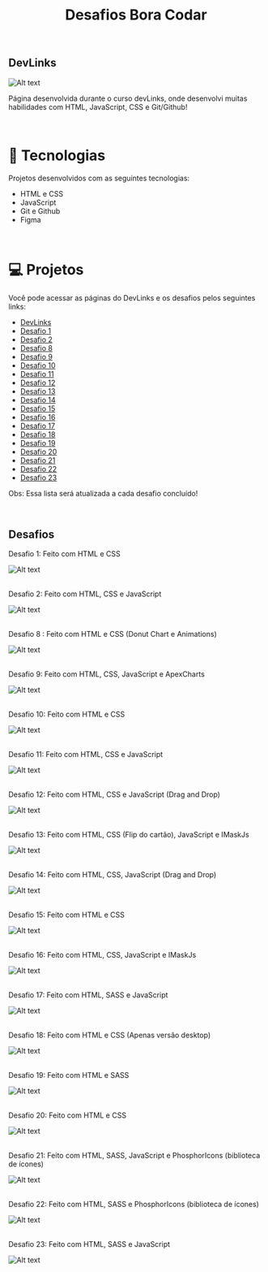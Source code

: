 <h1 align="center">Desafios Bora Codar</h1>

<br>

<h2>DevLinks</h2>

![Alt text](assetsScreens/devLinks1.png)

Página desenvolvida durante o curso devLinks, onde desenvolvi muitas habilidades com HTML, JavaScript, CSS e Git/Github!

<br>

# 🚀 Tecnologias
Projetos desenvolvidos com as seguintes tecnologias:
<ul>
  <li>HTML e CSS</li>
  <li>JavaScript</li>
  <li>Git e Github</li>
  <li>Figma</li>
</ul>
<br>

# 💻 Projetos
Você pode acessar as páginas do DevLinks e os desafios pelos seguintes links:
<ul>
  <li><a href="https://lukasrib15.github.io/Desafios-boraCodar/devlinks/">DevLinks</a></li>
  <li><a href="https://lukasrib15.github.io/Desafios-boraCodar/desafio%201/">Desafio 1</a></li>
  <li><a href="https://lukasrib15.github.io/Desafios-boraCodar/desafio%202/">Desafio 2</a></li>
  <li><a href="https://lukasrib15.github.io/Desafios-boraCodar/desafio%208/">Desafio 8</a></li>
  <li><a href="https://lukasrib15.github.io/Desafios-boraCodar/desafio%209/">Desafio 9</a></li>
  <li><a href="https://lukasrib15.github.io/Desafios-boraCodar/desafio%2010/">Desafio 10</a></li>
  <li><a href="https://lukasrib15.github.io/Desafios-boraCodar/desafio%2011/">Desafio 11</a></li>
  <li><a href="https://lukasrib15.github.io/Desafios-boraCodar/desafio%2012/">Desafio 12</a></li>
  <li><a href="https://lukasrib15.github.io/Desafios-boraCodar/desafio%2013/">Desafio 13</a></li>
  <li><a href="https://lukasrib15.github.io/Desafios-boraCodar/desafio%2014/">Desafio 14</a></li>
  <li><a href="https://lukasrib15.github.io/Desafios-boraCodar/desafio%2015/">Desafio 15</a></li>
  <li><a href="https://lukasrib15.github.io/Desafios-boraCodar/desafio%2016/">Desafio 16</a></li>
  <li><a href="https://lukasrib15.github.io/Desafios-boraCodar/desafio%2017/">Desafio 17</a></li>
  <li><a href="https://lukasrib15.github.io/Desafios-boraCodar/desafio%2018/">Desafio 18</a></li>
  <li><a href="https://lukasrib15.github.io/Desafios-boraCodar/desafio%2019/">Desafio 19</a></li>
  <li><a href="https://lukasrib15.github.io/Desafios-boraCodar/desafio%2020/">Desafio 20</a></li>
  <li><a href="https://lukasrib15.github.io/Desafios-boraCodar/desafio%2021/">Desafio 21</a></li>
  <li><a href="https://lukasrib15.github.io/Desafios-boraCodar/desafio%2022/">Desafio 22</a></li>
  <li><a href="https://lukasrib15.github.io/Desafios-boraCodar/desafio%2023/">Desafio 23</a></li>
</ul>

<p>Obs: Essa lista será atualizada a cada desafio concluído!<p>

<br>

<h2>Desafios</h2>

Desafio 1: Feito com HTML e CSS

![Alt text](assetsScreens/desafio-1.png)

<br>
Desafio 2: Feito com HTML, CSS e JavaScript

![Alt text](assetsScreens/desafio-2.png)

<br>
Desafio 8 : Feito com HTML e CSS (Donut Chart e Animations)

![Alt text](assetsScreens/desafio-8.png)

<br>
Desafio 9: Feito com HTML, CSS, JavaScript e ApexCharts

![Alt text](assetsScreens/desafio-9.png)

<br>
Desafio 10: Feito com HTML e CSS

![Alt text](assetsScreens/desafio-10.png)

<br>
Desafio 11:  Feito com HTML, CSS e JavaScript

![Alt text](assetsScreens/desafio-11.png)

<br>
Desafio 12:  Feito com HTML, CSS e JavaScript (Drag and Drop)

![Alt text](assetsScreens/desafio-12.png)

<br>
Desafio 13: Feito com HTML, CSS (Flip do cartão), JavaScript e IMaskJs

![Alt text](assetsScreens/desafio-13.png)

<br>
Desafio 14: Feito com HTML, CSS, JavaScript (Drag and Drop)

![Alt text](assetsScreens/desafio-14.png)

<br>
Desafio 15: Feito com HTML e CSS

![Alt text](assetsScreens/desafio-15.png)

<br>
Desafio 16: Feito com HTML, CSS, JavaScript e IMaskJs

![Alt text](assetsScreens/desafio-16.png)

<br>
Desafio 17: Feito com HTML, SASS e JavaScript

![Alt text](assetsScreens/desafio-17.png)

<br>
Desafio 18: Feito com HTML e CSS (Apenas versão desktop)

![Alt text](assetsScreens/desafio-18.png)

<br>
Desafio 19: Feito com HTML e SASS

![Alt text](assetsScreens/desafio-19.png)

<br>
Desafio 20: Feito com HTML e CSS

![Alt text](assetsScreens/desafio-20.png)

<br>
Desafio 21: Feito com HTML, SASS, JavaScript e PhosphorIcons (biblioteca de ícones)

![Alt text](assetsScreens/desafio-21.png)

<br>
Desafio 22: Feito com HTML, SASS e PhosphorIcons (biblioteca de ícones)

![Alt text](assetsScreens/desafio-22.png)

<br>
Desafio 23: Feito com HTML, SASS e JavaScript

![Alt text](assetsScreens/desafio-23.png)